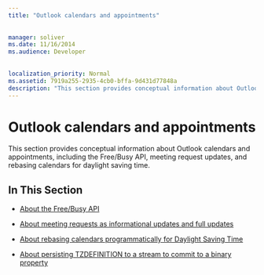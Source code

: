 ```yaml
---
title: "Outlook calendars and appointments"
 
 
manager: soliver
ms.date: 11/16/2014
ms.audience: Developer
 
 
localization_priority: Normal
ms.assetid: 7919a255-2935-4cb0-bffa-9d431d77848a
description: "This section provides conceptual information about Outlook calendars and appointments, including the Free/Busy API, meeting request updates, and rebasing calendars for daylight saving time."
---
```


# Outlook calendars and appointments

This section provides conceptual information about Outlook calendars and appointments, including the Free/Busy API, meeting request updates, and rebasing calendars for daylight saving time. 
  
## In This Section

- [About the Free/Busy API](about-the-free-busy-api.md)
    
- [About meeting requests as informational updates and full updates](about-meeting-requests-as-informational-updates-and-full-updates.md)
    
- [About rebasing calendars programmatically for Daylight Saving Time](about-rebasing-calendars-programmatically-for-daylight-saving-time.md)
    
- [About persisting TZDEFINITION to a stream to commit to a binary property](about-persisting-tzdefinition-to-a-stream-to-commit-to-a-binary-property.md)
    

